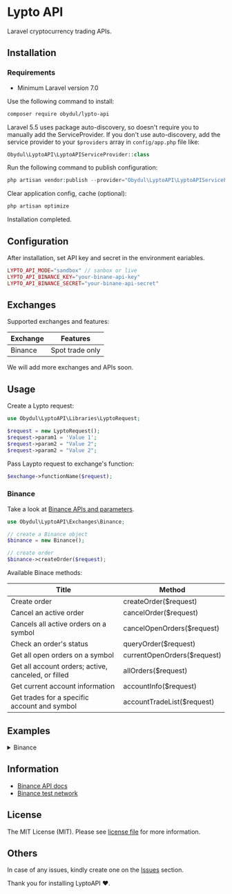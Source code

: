 # Lypto API

Laravel cryptocurrency trading APIs.

<a name="installation"></a>

## Installation

### Requirements

* Minimum Laravel version 7.0

Use the following command to install:

```bash
composer require obydul/lypto-api
```

Laravel 5.5 uses package auto-discovery, so doesn't require you to manually add the ServiceProvider. If you don't use auto-discovery, add the service provider to your `$providers` array in `config/app.php` file like:

```php
Obydul\LyptoAPI\LyptoAPIServiceProvider::class
```

Run the following command to publish configuration:

```php
php artisan vendor:publish --provider="Obydul\LyptoAPI\LyptoAPIServiceProvider" --tag="config"
```

Clear application config, cache (optional):

```php
php artisan optimize
```

Installation completed.

<a name="configuration"></a>

## Configuration

After installation, set API key and secret in the environment eariables.

```php
LYPTO_API_MODE="sandbox" // sanbox or live
LYPTO_API_BINANCE_KEY="your-binane-api-key"
LYPTO_API_BINANCE_SECRET="your-binane-api-secret"
```

<a name="exchanges"></a>

## Exchanges

Supported exchanges and features:

| Exchange | Features
| --- | --- |
| Binance | Spot trade only

We will add more exchanges and APIs soon.

<a name="usage"></a>

## Usage

Create a Lypto request:

```php
use Obydul\LyptoAPI\Libraries\LyptoRequest;

$request = new LyptoRequest();
$request->param1 = 'Value 1';
$request->param2 = "Value 2";
$request->param2 = "Value 2";
```

Pass Laypto request to exchange's function:

```php
$exchange->functionName($request);
```

### Binance

Take a look at [Binance APIs and parameters](https://binance-docs.github.io/apidocs/spot/en/#change-log).

```php
use Obydul\LyptoAPI\Exchanges\Binance;

// create a Binance object
$binance = new Binance();

// create order
$binance->createOrder($request);
```

Available Binace methods:

| Title | Method
| --- | --- |
| Create order | createOrder($request)
| Cancel an active order | cancelOrder($request)
| Cancels all active orders on a symbol | cancelOpenOrders($request)
| Check an order's status | queryOrder($request)
| Get all open orders on a symbol| currentOpenOrders($request)
| Get all account orders; active, canceled, or filled | allOrders($request)
| Get current account information | accountInfo($request)
| Get trades for a specific account and symbol | accountTradeList($request)

<a name="examples"></a>

## Examples

<details>
<summary>Binance</summary>

```php
use Obydul\LyptoAPI\Exchanges\Binance;
use Obydul\LyptoAPI\Libraries\LyptoRequest;

private static $binance;

/**
 * constructor.
 */
public function __construct()
{
    self::$binance = new Binance();
}

// account info
$account_info = self::$binance->accountInfo();
dd($account_info);

// create order
$request = new LyptoRequest();
$request->symbol = 'BTCUSDT';
$request->side = "SELL";
$request->type = "LIMIT";
$request->timeInForce = "GTC";
$request->quantity = 0.01;
$request->price = 9000;
$request->newClientOrderId = "my_order_id_1112";
$create_order = self::$binance->createOrder($request);
dd($create_order);

// account trade list
$request = new LyptoRequest();
$request->symbol = "BTCUSDT";
$trade_list = self::$binance->accountTradeList($request);
dd($trade_list);
```

</details>

<a name="information"></a>

## Information

- [Binance API docs](https://binance-docs.github.io/apidocs/spot/en/#change-log)
- [Binance test network](https://testnet.binance.vision/)

<a name="license"></a>

## License

The MIT License (MIT). Please see [license file](https://github.com/mdobydullah/laraskrill/blob/master/LICENSE) for more information.

<a name="others"></a>

## Others

In case of any issues, kindly create one on the [Issues](https://github.com/mdobydullah/lypto-api/issues) section.

Thank you for installing LyptoAPI :heart:.
